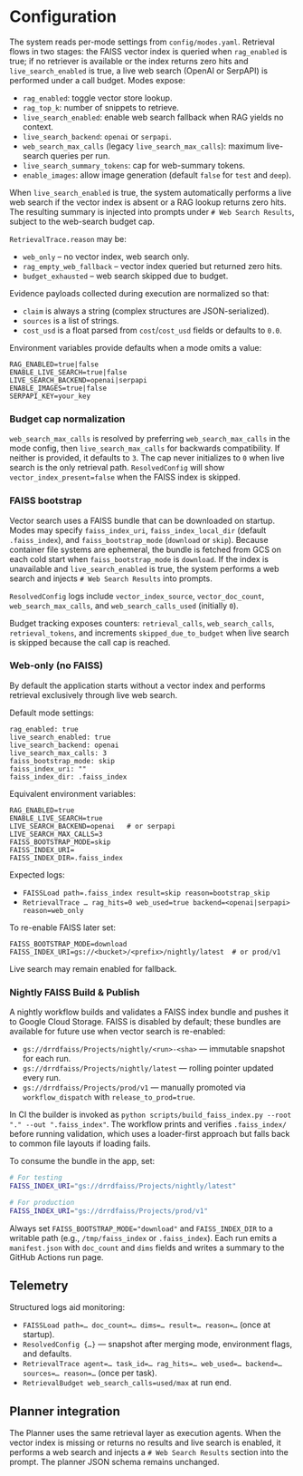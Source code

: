 # Configuration

The system reads per-mode settings from `config/modes.yaml`. Retrieval flows in two stages: the FAISS vector index is queried when `rag_enabled` is true; if no retriever is available or the index returns zero hits and `live_search_enabled` is true, a live web search (OpenAI or SerpAPI) is performed under a call budget. Modes expose:

- `rag_enabled`: toggle vector store lookup.
- `rag_top_k`: number of snippets to retrieve.
- `live_search_enabled`: enable web search fallback when RAG yields no context.
- `live_search_backend`: `openai` or `serpapi`.
- `web_search_max_calls` (legacy `live_search_max_calls`): maximum live-search
  queries per run.
- `live_search_summary_tokens`: cap for web-summary tokens.
- `enable_images`: allow image generation (default `false` for `test` and `deep`).

When `live_search_enabled` is true, the system automatically performs a live web
search if the vector index is absent or a RAG lookup returns zero hits. The
resulting summary is injected into prompts under `# Web Search Results`, subject
to the web-search budget cap.

`RetrievalTrace.reason` may be:

- `web_only` – no vector index, web search only.
- `rag_empty_web_fallback` – vector index queried but returned zero hits.
- `budget_exhausted` – web search skipped due to budget.

Evidence payloads collected during execution are normalized so that:

- `claim` is always a string (complex structures are JSON-serialized).
- `sources` is a list of strings.
- `cost_usd` is a float parsed from `cost`/`cost_usd` fields or defaults to `0.0`.

Environment variables provide defaults when a mode omits a value:

```
RAG_ENABLED=true|false
ENABLE_LIVE_SEARCH=true|false
LIVE_SEARCH_BACKEND=openai|serpapi
ENABLE_IMAGES=true|false
SERPAPI_KEY=your_key
```

### Budget cap normalization

`web_search_max_calls` is resolved by preferring `web_search_max_calls` in the
mode config, then `live_search_max_calls` for backwards compatibility. If
neither is provided, it defaults to `3`. The cap never initializes to `0` when
live search is the only retrieval path.
`ResolvedConfig` will show `vector_index_present=false` when the FAISS index is
skipped.

### FAISS bootstrap

Vector search uses a FAISS bundle that can be downloaded on startup. Modes may
specify `faiss_index_uri`, `faiss_index_local_dir` (default `.faiss_index`), and
`faiss_bootstrap_mode` (`download` or `skip`). Because container file systems are
ephemeral, the bundle is fetched from GCS on each cold start when
`faiss_bootstrap_mode` is `download`. If the index is unavailable and
`live_search_enabled` is true, the system performs a web search and injects
`# Web Search Results` into prompts.

`ResolvedConfig` logs include `vector_index_source`, `vector_doc_count`, `web_search_max_calls`, and `web_search_calls_used` (initially `0`).

Budget tracking exposes counters: `retrieval_calls`, `web_search_calls`, `retrieval_tokens`, and increments `skipped_due_to_budget` when live search is skipped because the call cap is reached.

### Web-only (no FAISS)

By default the application starts without a vector index and performs retrieval exclusively through live web search.

Default mode settings:

```
rag_enabled: true
live_search_enabled: true
live_search_backend: openai
live_search_max_calls: 3
faiss_bootstrap_mode: skip
faiss_index_uri: ""
faiss_index_dir: .faiss_index
```

Equivalent environment variables:

```
RAG_ENABLED=true
ENABLE_LIVE_SEARCH=true
LIVE_SEARCH_BACKEND=openai   # or serpapi
LIVE_SEARCH_MAX_CALLS=3
FAISS_BOOTSTRAP_MODE=skip
FAISS_INDEX_URI=
FAISS_INDEX_DIR=.faiss_index
```

Expected logs:

- `FAISSLoad path=.faiss_index result=skip reason=bootstrap_skip`
- `RetrievalTrace … rag_hits=0 web_used=true backend=<openai|serpapi> reason=web_only`

To re-enable FAISS later set:

```
FAISS_BOOTSTRAP_MODE=download
FAISS_INDEX_URI=gs://<bucket>/<prefix>/nightly/latest  # or prod/v1
```

Live search may remain enabled for fallback.

### Nightly FAISS Build & Publish

A nightly workflow builds and validates a FAISS index bundle and pushes it to Google Cloud Storage. FAISS is disabled by default; these bundles are available for future use when vector search is re-enabled:

- `gs://drrdfaiss/Projects/nightly/<run>-<sha>` — immutable snapshot for each run.
- `gs://drrdfaiss/Projects/nightly/latest` — rolling pointer updated every run.
- `gs://drrdfaiss/Projects/prod/v1` — manually promoted via `workflow_dispatch` with `release_to_prod=true`.

In CI the builder is invoked as `python scripts/build_faiss_index.py --root "." --out ".faiss_index"`. The workflow prints and
verifies `.faiss_index/` before running validation, which uses a loader-first approach but falls back to common file layouts if
loading fails.

To consume the bundle in the app, set:

```bash
# For testing
FAISS_INDEX_URI="gs://drrdfaiss/Projects/nightly/latest"

# For production
FAISS_INDEX_URI="gs://drrdfaiss/Projects/prod/v1"
```

Always set `FAISS_BOOTSTRAP_MODE="download"` and `FAISS_INDEX_DIR` to a writable path (e.g., `/tmp/faiss_index` or `.faiss_index`).
Each run emits a `manifest.json` with `doc_count` and `dims` fields and writes a summary to the GitHub Actions run page.

## Telemetry

Structured logs aid monitoring:

- `FAISSLoad path=… doc_count=… dims=… result=… reason=…` (once at startup).
- `ResolvedConfig {…}` — snapshot after merging mode, environment flags, and defaults.
- `RetrievalTrace agent=… task_id=… rag_hits=… web_used=… backend=… sources=… reason=…` (once per task).
- `RetrievalBudget web_search_calls=used/max` at run end.

## Planner integration

The Planner uses the same retrieval layer as execution agents. When the vector
index is missing or returns no results and live search is enabled, it performs a
web search and injects a `# Web Search Results` section into the prompt. The
planner JSON schema remains unchanged.
